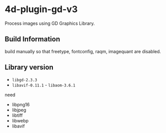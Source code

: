 # 4d-plugin-gd-v3
Process images using GD Graphics Library.

## Build Information

build manually so that freetype, fontconfig, raqm, imagequant are disabled.

## Library version

* `libgd-2.3.3`
* `libavif-0.11.1` - `libaom-3.6.1`

need

* libpng16
* libjpeg
* libtiff
* libwebp
* libavif
